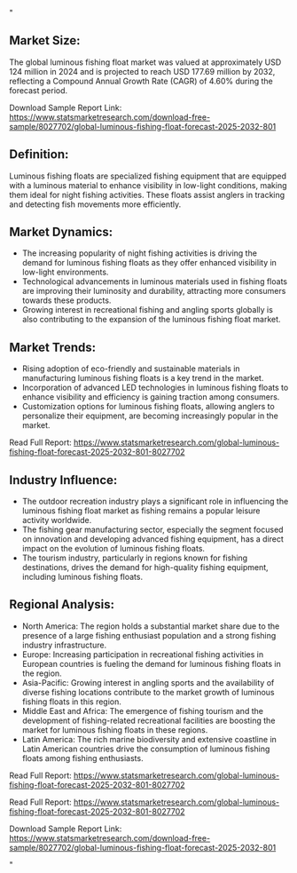 "<h2>Market Size:</h2>
<p>The global luminous fishing float market was valued at approximately USD 124 million in 2024 and is projected to reach USD 177.69 million by 2032, reflecting a Compound Annual Growth Rate (CAGR) of 4.60% during the forecast period.</p>
<p>Download Sample Report Link: <a href='https://www.statsmarketresearch.com/download-free-sample/8027702/global-luminous-fishing-float-forecast-2025-2032-801'>https://www.statsmarketresearch.com/download-free-sample/8027702/global-luminous-fishing-float-forecast-2025-2032-801</a></p>

<h2>Definition:</h2>
<p>Luminous fishing floats are specialized fishing equipment that are equipped with a luminous material to enhance visibility in low-light conditions, making them ideal for night fishing activities. These floats assist anglers in tracking and detecting fish movements more efficiently.</p>

<h2>Market Dynamics:</h2>
<ul>
    <li>The increasing popularity of night fishing activities is driving the demand for luminous fishing floats as they offer enhanced visibility in low-light environments.</li>
    <li>Technological advancements in luminous materials used in fishing floats are improving their luminosity and durability, attracting more consumers towards these products.</li>
    <li>Growing interest in recreational fishing and angling sports globally is also contributing to the expansion of the luminous fishing float market.</li>
</ul>

<h2>Market Trends:</h2>
<ul>
    <li>Rising adoption of eco-friendly and sustainable materials in manufacturing luminous fishing floats is a key trend in the market.</li>
    <li>Incorporation of advanced LED technologies in luminous fishing floats to enhance visibility and efficiency is gaining traction among consumers.</li>
    <li>Customization options for luminous fishing floats, allowing anglers to personalize their equipment, are becoming increasingly popular in the market.</li>
</ul>
<p>Read Full Report: <a href='https://www.statsmarketresearch.com/global-luminous-fishing-float-forecast-2025-2032-801-8027702'>https://www.statsmarketresearch.com/global-luminous-fishing-float-forecast-2025-2032-801-8027702</a></p>

<h2>Industry Influence:</h2>
<ul>
    <li>The outdoor recreation industry plays a significant role in influencing the luminous fishing float market as fishing remains a popular leisure activity worldwide.</li>
    <li>The fishing gear manufacturing sector, especially the segment focused on innovation and developing advanced fishing equipment, has a direct impact on the evolution of luminous fishing floats.</li>
    <li>The tourism industry, particularly in regions known for fishing destinations, drives the demand for high-quality fishing equipment, including luminous fishing floats.</li>
</ul>

<h2>Regional Analysis:</h2>
<ul>
    <li>North America: The region holds a substantial market share due to the presence of a large fishing enthusiast population and a strong fishing industry infrastructure.</li>
    <li>Europe: Increasing participation in recreational fishing activities in European countries is fueling the demand for luminous fishing floats in the region.</li>
    <li>Asia-Pacific: Growing interest in angling sports and the availability of diverse fishing locations contribute to the market growth of luminous fishing floats in this region.</li>
    <li>Middle East and Africa: The emergence of fishing tourism and the development of fishing-related recreational facilities are boosting the market for luminous fishing floats in these regions.</li>
    <li>Latin America: The rich marine biodiversity and extensive coastline in Latin American countries drive the consumption of luminous fishing floats among fishing enthusiasts.</li>
</ul>
<p>Read Full Report: <a href='https://www.statsmarketresearch.com/global-luminous-fishing-float-forecast-2025-2032-801-8027702'>https://www.statsmarketresearch.com/global-luminous-fishing-float-forecast-2025-2032-801-8027702</a></p>

<p>Read Full Report: <a href='https://www.statsmarketresearch.com/global-luminous-fishing-float-forecast-2025-2032-801-8027702'>https://www.statsmarketresearch.com/global-luminous-fishing-float-forecast-2025-2032-801-8027702</a></p>
<p>Download Sample Report Link: <a href='https://www.statsmarketresearch.com/download-free-sample/8027702/global-luminous-fishing-float-forecast-2025-2032-801'>https://www.statsmarketresearch.com/download-free-sample/8027702/global-luminous-fishing-float-forecast-2025-2032-801</a></p>"

